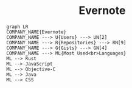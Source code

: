 <h1 align="center">Evernote</h1>

```mermaid
graph LR
COMPANY_NAME{Evernote}
COMPANY_NAME ---> U{Users} ---> UN[2]
COMPANY_NAME ---> R{Repositories} ---> RN[9]
COMPANY_NAME ---> G{Gists} ---> GN[4]
COMPANY_NAME ---> ML{Most Used<br>Languages}
ML --> Rust
ML --> JavaScript
ML --> Objective-C
ML --> Java
ML --> CSS
```

